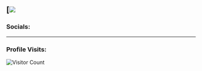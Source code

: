 [![](https://www.facebook.com/newonefile)
------------------------------------------- 
### Socials: 


------------------------------------------- 

### Profile Visits:
![Visitor Count](https://profile-counter.glitch.me/{carlcastanas}/count.svg)
